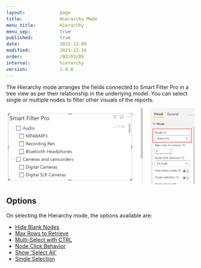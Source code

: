 ```yaml
---
layout:             page
title:              Hierarchy Mode
menu_title:         Hierarchy
menu_sep:           true
published:          true
date:               2021-12-09
modified:           2021-12-16
order:              /02/03/05
internal:           hierarchy
version:            2.0.8
---
```

The Hierarchy mode arranges the fields connected to Smart Filter Pro in a tree view as per their relationship in the underlying model. You can select single or multiple nodes to filter other visuals of the reports.

<img src="images/hierarchy-mode.png" width="700">

## Options

On selecting the Hierarchy mode, the options available are:
- [Hide Blank Nodes](hide-blank-nodes.md)
- [Max Rows to Retrieve](max-rows.md)
- [Multi-Select with CTRL](multi-selection.md)
- [Node Click Behavior](node-click-mode.md)
- [Show 'Select All'](select-all.md)
- [Single Selection](single-selection.md)